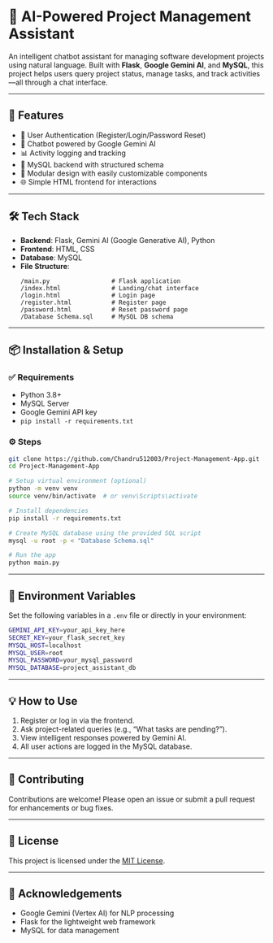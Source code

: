 
# 📌 AI-Powered Project Management Assistant

An intelligent chatbot assistant for managing software development projects using natural language. Built with **Flask**, **Google Gemini AI**, and **MySQL**, this project helps users query project status, manage tasks, and track activities—all through a chat interface.

---

## 🚀 Features

- 🔐 User Authentication (Register/Login/Password Reset)
- 💬 Chatbot powered by Google Gemini AI
- 📊 Activity logging and tracking
- 📁 MySQL backend with structured schema
- 📂 Modular design with easily customizable components
- 🌐 Simple HTML frontend for interactions

---

## 🛠 Tech Stack

- **Backend**: Flask, Gemini AI (Google Generative AI), Python
- **Frontend**: HTML, CSS
- **Database**: MySQL
- **File Structure**:
  ```
  /main.py                 # Flask application
  /index.html              # Landing/chat interface
  /login.html              # Login page
  /register.html           # Register page
  /password.html           # Reset password page
  /Database Schema.sql     # MySQL DB schema
  ```

---

## 📦 Installation & Setup

### ✅ Requirements

- Python 3.8+
- MySQL Server
- Google Gemini API key
- `pip install -r requirements.txt`

### ⚙️ Steps

```bash
git clone https://github.com/Chandru512003/Project-Management-App.git
cd Project-Management-App

# Setup virtual environment (optional)
python -m venv venv
source venv/bin/activate  # or venv\Scripts\activate

# Install dependencies
pip install -r requirements.txt

# Create MySQL database using the provided SQL script
mysql -u root -p < "Database Schema.sql"

# Run the app
python main.py
```

---

## 🔐 Environment Variables

Set the following variables in a `.env` file or directly in your environment:

```bash
GEMINI_API_KEY=your_api_key_here
SECRET_KEY=your_flask_secret_key
MYSQL_HOST=localhost
MYSQL_USER=root
MYSQL_PASSWORD=your_mysql_password
MYSQL_DATABASE=project_assistant_db
```

---

## 💡 How to Use

1. Register or log in via the frontend.
2. Ask project-related queries (e.g., “What tasks are pending?”).
3. View intelligent responses powered by Gemini AI.
4. All user actions are logged in the MySQL database.

---

## 🤝 Contributing

Contributions are welcome! Please open an issue or submit a pull request for enhancements or bug fixes.

---

## 🧾 License

This project is licensed under the [MIT License](LICENSE).

---

## 🙏 Acknowledgements

- Google Gemini (Vertex AI) for NLP processing
- Flask for the lightweight web framework
- MySQL for data management

